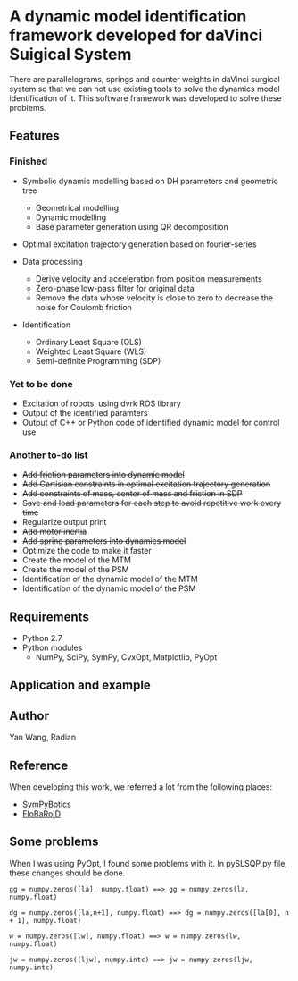 # A dynamic model identification framework developed for daVinci Suigical System

There are parallelograms, springs and counter weights in daVinci surgical system so that we can not use existing tools
to solve the dynamics model identification of it. This software framework was developed to solve these problems.


## Features
### Finished
* Symbolic dynamic modelling based on DH parameters and geometric tree
    * Geometrical modelling
    * Dynamic modelling
    * Base parameter generation using QR decomposition
* Optimal excitation trajectory generation based on fourier-series

* Data processing
    * Derive velocity and acceleration from position measurements
    * Zero-phase low-pass filter for original data
    * Remove the data whose velocity is close to zero to decrease the noise for Coulomb friction
* Identification
    * Ordinary Least Square (OLS)
    * Weighted Least Square (WLS)
    * Semi-definite Programming (SDP)
### Yet to be done

* Excitation of robots, using dvrk ROS library
* Output of the identified paramters
* Output of C++ or Python code of identified dynamic model for control use 

### Another to-do list
* ~~Add friction parameters into dynamic model~~
* ~~Add Cartisian constraints in optimal excitation trajectory generation~~
* ~~Add constraints of mass, center of mass and friction in SDP~~
* ~~Save and load parameters for each step to avoid repetitive work every time~~
* Regularize output print
* ~~Add motor inertia~~
* ~~Add spring parameters into dynamics model~~
* Optimize the code to make it faster
* Create the model of the MTM
* Create the model of the PSM
* Identification of the dynamic model of the MTM
* Identification of the dynamic model of the PSM

## Requirements
* Python 2.7
* Python modules
    * NumPy, SciPy, SymPy, CvxOpt, Matplotlib, PyOpt

## Application and example


## Author
Yan Wang, Radian

## Reference
When developing this work, we referred a lot from the following places:
* [SymPyBotics](https://github.com/cdsousa/SymPyBotics)
* [FloBaRoID](https://github.com/kjyv/FloBaRoID)

## Some problems
When I was using PyOpt, I found some problems with it. In pySLSQP.py file, these changes should be done.
```
gg = numpy.zeros([la], numpy.float) ==> gg = numpy.zeros(la, numpy.float)

dg = numpy.zeros([la,n+1], numpy.float) ==> dg = numpy.zeros([la[0], n + 1], numpy.float)

w = numpy.zeros([lw], numpy.float) ==> w = numpy.zeros(lw, numpy.float)

jw = numpy.zeros([ljw], numpy.intc) ==> jw = numpy.zeros(ljw, numpy.intc)
```

		
